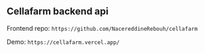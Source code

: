 ## Cellafarm backend api

Frontend repo: `https://github.com/NacereddineRebouh/cellafarm`

Demo: `https://cellafarm.vercel.app/`
